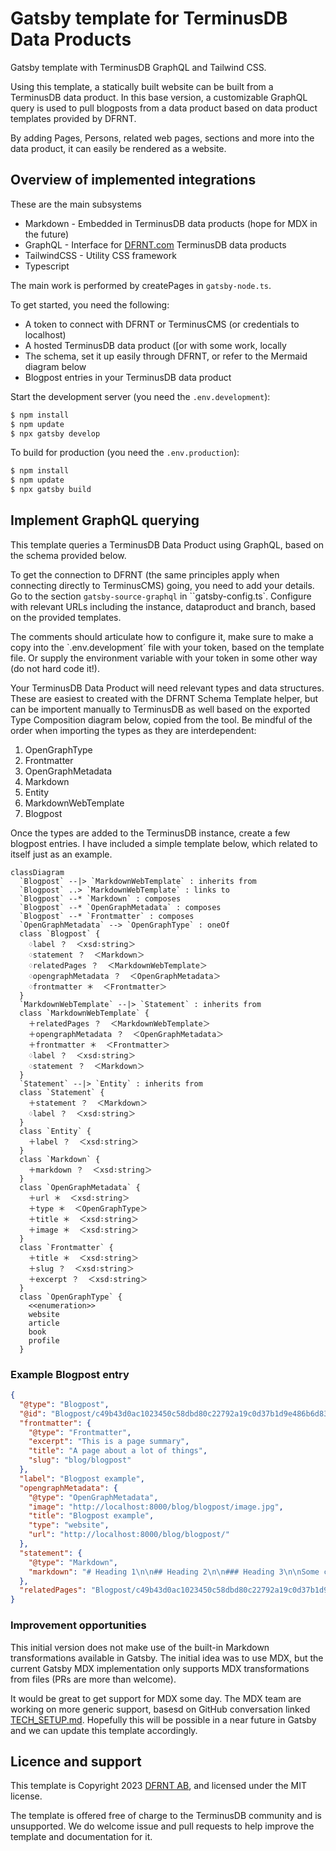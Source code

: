 # Gatsby template for TerminusDB Data Products

Gatsby template with TerminusDB GraphQL and Tailwind CSS.

Using this template, a statically built website can be built from a TerminusDB data product. In this base version, a customizable GraphQL query is used to pull blogposts from a data product based on data product templates provided by DFRNT.

By adding Pages, Persons, related web pages, sections and more into the data product, it can easily be rendered as a website.

## Overview of implemented integrations

These are the main subsystems

* Markdown - Embedded in TerminusDB data products (hope for MDX in the future)
* GraphQL - Interface for [DFRNT.com](https://dfrnt.com) TerminusDB data products
* TailwindCSS - Utility CSS framework
* Typescript

The main work is performed by createPages in `gatsby-node.ts`.

To get started, you need the following:
* A token to connect with DFRNT or TerminusCMS (or credentials to localhost)
* A hosted TerminusDB data product ([or with some work, locally[](https://dfrnt.com/](https://dfrnt.com/blog/2023-02-25-run-terminusdb-on-windows-with-docker/))
* The schema, set it up easily through DFRNT, or refer to the Mermaid diagram below
* Blogpost entries in your TerminusDB data product

Start the development server (you need the `.env.development`):

```sh
$ npm install
$ npm update
$ npx gatsby develop
```

To build for production (you need the `.env.production`):
```sh
$ npm install
$ npm update
$ npx gatsby build
```

## Implement GraphQL querying

This template queries a TerminusDB Data Product using GraphQL, based on the schema provided below. 

To get the connection to DFRNT (the same principles apply when connecting directly to TerminusCMS) going, you need to add your details. Go to the section `gatsby-source-graphql` in ``gatsby-config.ts`. Configure with relevant URLs including the instance, dataproduct and branch, based on the provided templates. 

The comments should articulate how to configure it, make sure to make a copy into the `.env.development´ file with your token, based on the template file. Or supply the environment variable with your token in some other way (do not hard code it!).

Your TerminusDB Data Product will need relevant types and data structures. These are easiest to created with the DFRNT Schema Template helper, but can be importent manually to TerminusDB as well based on the exported Type Composition diagram below, copied from the tool. Be mindful of the order when importing the types as they are interdependent:

1. OpenGraphType
2. Frontmatter
3. OpenGraphMetadata
4. Markdown
5. Entity
6. MarkdownWebTemplate
7. Blogpost

Once the types are added to the TerminusDB instance, create a few blogpost entries. I have included a simple template below, which related to itself just as an example.

```mermaid
classDiagram
  `Blogpost` --|> `MarkdownWebTemplate` : inherits from
  `Blogpost` ..> `MarkdownWebTemplate` : links to
  `Blogpost` --* `Markdown` : composes
  `Blogpost` --* `OpenGraphMetadata` : composes
  `Blogpost` --* `Frontmatter` : composes
  `OpenGraphMetadata` --> `OpenGraphType` : oneOf
  class `Blogpost` {
    ♢label ？  ＜xsd∶string＞
    ♢statement ？  ＜Markdown＞
    ♢relatedPages ？  ＜MarkdownWebTemplate＞
    ♢opengraphMetadata ？  ＜OpenGraphMetadata＞
    ♢frontmatter ＊  ＜Frontmatter＞
  }
  `MarkdownWebTemplate` --|> `Statement` : inherits from
  class `MarkdownWebTemplate` {
    ＋relatedPages ？  ＜MarkdownWebTemplate＞
    ＋opengraphMetadata ？  ＜OpenGraphMetadata＞
    ＋frontmatter ＊  ＜Frontmatter＞
    ♢label ？  ＜xsd∶string＞
    ♢statement ？  ＜Markdown＞
  }
  `Statement` --|> `Entity` : inherits from
  class `Statement` {
    ＋statement ？  ＜Markdown＞
    ♢label ？  ＜xsd∶string＞
  }
  class `Entity` {
    ＋label ？  ＜xsd∶string＞
  }
  class `Markdown` {
    ＋markdown ？  ＜xsd∶string＞
  }
  class `OpenGraphMetadata` {
    ＋url ＊  ＜xsd∶string＞
    ＋type ＊  ＜OpenGraphType＞
    ＋title ＊  ＜xsd∶string＞
    ＋image ＊  ＜xsd∶string＞
  }
  class `Frontmatter` {
    ＋title ＊  ＜xsd∶string＞
    ＋slug ？  ＜xsd∶string＞
    ＋excerpt ？  ＜xsd∶string＞
  }
  class `OpenGraphType` {
    <<enumeration>>
    website
    article
    book
    profile
  }
```

### Example Blogpost entry

```json
{
  "@type": "Blogpost",
  "@id": "Blogpost/c49b43d0ac1023450c58dbd80c22792a19c0d37b1d9e486b6d834686c26c9388",
  "frontmatter": {
    "@type": "Frontmatter",
    "excerpt": "This is a page summary",
    "title": "A page about a lot of things",
    "slug": "blog/blogpost"
  },
  "label": "Blogpost example",
  "opengraphMetadata": {
    "@type": "OpenGraphMetadata",
    "image": "http://localhost:8000/blog/blogpost/image.jpg",
    "title": "Blogpost example",
    "type": "website",
    "url": "http://localhost:8000/blog/blogpost/"
  },
  "statement": {
    "@type": "Markdown",
    "markdown": "# Heading 1\n\n## Heading 2\n\n### Heading 3\n\nSome content\n\n```\nAnd some code\n```"
  },
  "relatedPages": "Blogpost/c49b43d0ac1023450c58dbd80c22792a19c0d37b1d9e486b6d834686c26c9388"
}
```

### Improvement opportunities

This initial version does not make use of the built-in Markdown transformations available in Gatsby. The initial idea was to use MDX, but the current Gatsby MDX implementation only supports MDX transformations from files (PRs are more than welcome).

It would be great to get support for MDX some day. The MDX team are working on more generic support, basesd on GitHub conversation linked [TECH_SETUP.md](./TECH_SETUP.md). Hopefully this will be possible in a near future in Gatsby and we can update this template accordingly.

## Licence and support

This template is Copyright 2023 [DFRNT AB](https://dfrnt.com), and licensed under the MIT license. 

The template is offered free of charge to the TerminusDB community and is unsupported. We do welcome issue and pull requests to help improve the template and documentation for it.
